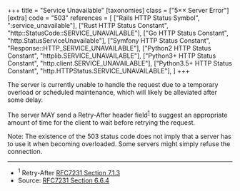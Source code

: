+++
title = "Service Unavailable"
[taxonomies]
class = ["5&times;&times; Server Error"]
[extra]
code = "503"
references = [
    ["Rails HTTP Status Symbol", ":service_unavailable"],
    ["Rust HTTP Status Constant", "http::StatusCode::SERVICE_UNAVAILABLE"],
    ["Go HTTP Status Constant", "http.StatusServiceUnavailable"],
    ["Symfony HTTP Status Constant", "Response::HTTP_SERVICE_UNAVAILABLE"],
    ["Python2 HTTP Status Constant", "httplib.SERVICE_UNAVAILABLE"],
    ["Python3+ HTTP Status Constant", "http.client.SERVICE_UNAVAILABLE"],
    ["Python3.5+ HTTP Status Constant", "http.HTTPStatus.SERVICE_UNAVAILABLE"],
]
+++

The server is currently unable to handle the request due to a temporary overload or scheduled maintenance, which will likely be alleviated after some delay.

The server MAY send a Retry-After header field<sup>[1](#ref-1)</sup> to suggest an appropriate amount of time for the client to wait before retrying the request.

Note: The existence of the 503 status code does not imply that a server has to use it when becoming overloaded. Some servers might simply refuse the connection.

---

* <span id="ref-1"><sup>1</sup> Retry-After [RFC7231 Section 7.1.3][2]</span>
* Source: [RFC7231 Section 6.6.4][1]

[1]: <http://tools.ietf.org/html/rfc7231#section-6.6.4>
[2]: <http://tools.ietf.org/html/rfc7231#section-7.1.3>
